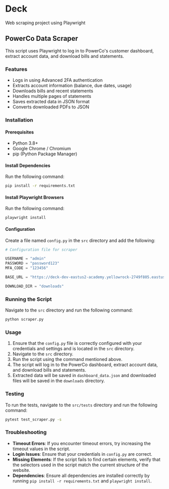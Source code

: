# Deck
Web scraping project using Playwright

## PowerCo Data Scraper

This script uses Playwright to log in to PowerCo's customer dashboard, extract account data, and download bills and statements.

### Features
- Logs in using Advanced 2FA authentication
- Extracts account information (balance, due dates, usage)
- Downloads bills and recent statements
- Handles multiple pages of statements
- Saves extracted data in JSON format
- Converts downloaded PDFs to JSON

### Installation

#### Prerequisites
- Python 3.8+
- Google Chrome / Chromium
- pip (Python Package Manager)

#### Install Dependencies
Run the following command:
```sh
pip install -r requirements.txt
```

#### Install Playwright Browsers
Run the following command:
```sh
playwright install
```

#### Configuration
Create a file named `config.py` in the `src` directory and add the following:
```python
# Configuration file for scraper

USERNAME = "admin"
PASSWORD = "password123"
MFA_CODE = "123456"

BASE_URL = "https://deck-dev-eastus2-academy.yellowrock-2749f805.eastus2.azurecontainerapps.io/"

DOWNLOAD_DIR = "downloads"
```

### Running the Script
Navigate to the `src` directory and run the following command:
```sh
python scraper.py
```

### Usage
1. Ensure that the `config.py` file is correctly configured with your credentials and settings and is located in the `src` directory.
2. Navigate to the `src` directory.
3. Run the script using the command mentioned above.
4. The script will log in to the PowerCo dashboard, extract account data, and download bills and statements.
5. Extracted data will be saved in `dashboard_data.json` and downloaded files will be saved in the `downloads` directory.

### Testing
To run the tests, navigate to the `src/tests` directory and run the following command:
```sh
pytest test_scraper.py -s
```

### Troubleshooting
- **Timeout Errors**: If you encounter timeout errors, try increasing the timeout values in the script.
- **Login Issues**: Ensure that your credentials in `config.py` are correct.
- **Missing Elements**: If the script fails to find certain elements, verify that the selectors used in the script match the current structure of the website.
- **Dependencies**: Ensure all dependencies are installed correctly by running `pip install -r requirements.txt` and `playwright install`.



